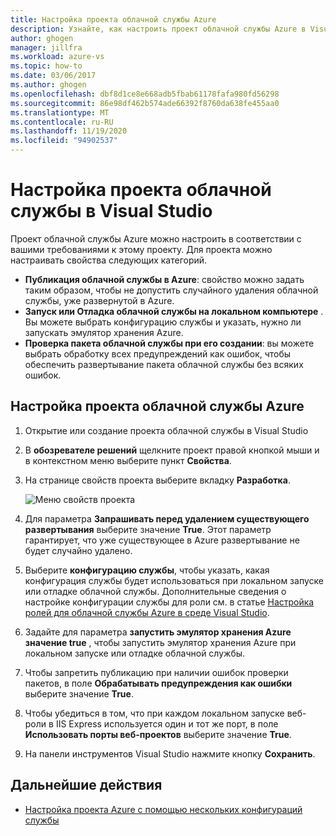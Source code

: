 ```yaml
---
title: Настройка проекта облачной службы Azure
description: Узнайте, как настроить проект облачной службы Azure в Visual Studio в соответствии с требованиями к этому проекту.
author: ghogen
manager: jillfra
ms.workload: azure-vs
ms.topic: how-to
ms.date: 03/06/2017
ms.author: ghogen
ms.openlocfilehash: dbf8d1ce8e668adb5fbab61178fafa980fd56298
ms.sourcegitcommit: 86e98df462b574ade66392f8760da638fe455aa0
ms.translationtype: MT
ms.contentlocale: ru-RU
ms.lasthandoff: 11/19/2020
ms.locfileid: "94902537"
---
```

# <a name="configure-an-azure-cloud-service-project-with-visual-studio"></a>Настройка проекта облачной службы в Visual Studio
Проект облачной службы Azure можно настроить в соответствии с вашими требованиями к этому проекту. Для проекта можно настраивать свойства следующих категорий.

- **Публикация облачной службы в Azure**: свойство можно задать таким образом, чтобы не допустить случайного удаления облачной службы, уже развернутой в Azure.
- **Запуск или Отладка облачной службы на локальном компьютере** . Вы можете выбрать конфигурацию службы и указать, нужно ли запускать эмулятор хранения Azure.
- **Проверка пакета облачной службы при его создании**: вы можете выбрать обработку всех предупреждений как ошибок, чтобы обеспечить развертывание пакета облачной службы без всяких ошибок.

## <a name="steps-to-configure-an-azure-cloud-service-project"></a>Настройка проекта облачной службы Azure
1. Открытие или создание проекта облачной службы в Visual Studio

1. В **обозревателе решений** щелкните проект правой кнопкой мыши и в контекстном меню выберите пункт **Свойства**.

1. На странице свойств проекта выберите вкладку **Разработка**.

    ![Меню свойств проекта](./media/vs-azure-tools-configuring-an-azure-project/solution-explorer-project-properties-menu.png)

1. Для параметра **Запрашивать перед удалением существующего развертывания** выберите значение **True**. Этот параметр гарантирует, что уже существующее в Azure развертывание не будет случайно удалено.

1. Выберите **конфигурацию службы**, чтобы указать, какая конфигурация службы будет использоваться при локальном запуске или отладке облачной службы. Дополнительные сведения о настройке конфигурации службы для роли см. в статье [Настройка ролей для облачной службы Azure в среде Visual Studio](./vs-azure-tools-configure-roles-for-cloud-service.md).

1. Задайте для параметра **запустить эмулятор хранения Azure** **значение true** , чтобы запустить эмулятор хранения Azure при локальном запуске или отладке облачной службы.

1. Чтобы запретить публикацию при наличии ошибок проверки пакетов, в поле **Обрабатывать предупреждения как ошибки** выберите значение **True**.

1. Чтобы убедиться в том, что при каждом локальном запуске веб-роли в IIS Express используется один и тот же порт, в поле **Использовать порты веб-проектов** выберите значение **True**.

1. На панели инструментов Visual Studio нажмите кнопку **Сохранить**.

## <a name="next-steps"></a>Дальнейшие действия
- [Настройка проекта Azure с помощью нескольких конфигураций службы](vs-azure-tools-multiple-services-project-configurations.md)
